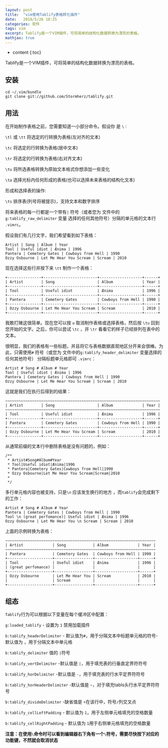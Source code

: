 ```yaml
---
layout: post
title:  "vim使用Tablify表格转化插件"
date:   2018/5/26 10:25
categories: 软件
tags: vim
excerpt: Tablify是一个VIM插件，可将简单的结构化数据转换为漂亮的表格。
mathjax: true
---
```


* content
{:toc}

Tablify是一个VIM插件，可将简单的结构化数据转换为漂亮的表格。

## 安装
```shell
cd ~/.vim/bundle
git clone git://github.com/Stormherz/tablify.git
```
## 用法

在开始制作表格之前，您需要知道一小部分命令。假设你  <Leader> 是  `\：`

`\tl` 或  `\tt`  将选定的行转换为表格(左对齐的文本)

`\tc` 将选定的行转换为表格(居中文本)  

`\tr` 将选定的行转换为表格(右对齐文本)

`\tu` 将所选表格转换为原始文本格式你想添加一些变化  

`\ta` 选择光标内任何形成的表格(也可以选择未来表格的结构化文本)

形成和选择表的操作:  

`\ts` 排序表(列号将被提示)，支持文本和数字排序

将来表格的每一行都是一个带有`|` 符号（或者您为 文件中的`g:tablify_raw_delimiter` 变量  选择的任何其他符号）分隔的单元格的文本行  `.vimrc`。

假设我们有几行文字，我们希望看到如下表格：
```shell
Artist | Song | Album | Year
Tool | Useful idiot | Ænima | 1996
Pantera | Cemetery Gates | Cowboys from Hell | 1990
Ozzy Osbourne | Let Me Hear You Scream | Scream | 2010
```
现在选择这些行并按下来  `\tt` 制作一个表格：
```shell
+---------------+------------------------+-------------------+------+
| Artist        | Song                   | Album             | Year |
+---------------+------------------------+-------------------+------+
| Tool          | Useful idiot           | Ænima             | 1996 |
+---------------+------------------------+-------------------+------+
| Pantera       | Cemetery Gates         | Cowboys from Hell | 1990 |
+---------------+------------------------+-------------------+------+
| Ozzy Osbourne | Let Me Hear You Scream | Scream            | 2010 |
+---------------+------------------------+-------------------+------+
```

我敢打赌这很简单。现在您可以按  `u` 取消制作表格或选择表格，然后按  `\tu` 回到您开始的文字。之后，你可以尝试  `\tc` ，并  `\tr` 看看它的样子已经排列在表中的文本。

很明显，我们的表格有一些标题，并且将它与表格数据直观地区分开来会很棒。为此，只需使用`#` 符号（或您为 文件中的`g:tablify_header_delimiter` 变量选择的任何其他符号）  分隔标题单元格即可  `.vimrc`：  
```shell
Artist # Song # Album # Year
Tool | Useful idiot | Ænima | 1996
Pantera | Cemetery Gates | Cowboys from Hell | 1990
Ozzy Osbourne | Let Me Hear You Scream | Scream | 2010
```
这就是我们在执行后得到的结果：
```shell
~~~~~~~~~~~~~~~~~~~~~~~~~~~~~~~~~~~~~~~~~~~~~~~~~~~~~~~~~~~~~~~~~~~~~
| Artist        | Song                   | Album             | Year |
~~~~~~~~~~~~~~~~~~~~~~~~~~~~~~~~~~~~~~~~~~~~~~~~~~~~~~~~~~~~~~~~~~~~~
| Tool          | Useful idiot           | Ænima             | 1996 |
+---------------+------------------------+-------------------+------+
| Pantera       | Cemetery Gates         | Cowboys from Hell | 1990 |
+---------------+------------------------+-------------------+------+
| Ozzy Osbourne | Let Me Hear You Scream | Scream            | 2010 |
+---------------+------------------------+-------------------+------+
```

从通常前缀的文本行中删除表格是没有问题的，例如：
```shell
/**
 * Artist#Song#Album#Year
 * Tool|Useful idiot|Ænima|1996
 * Pantera|Cemetery Gates|Cowboys from Hell|1990
 * Ozzy Osbourne|Let Me Hear You Scream|Scream|2010
 *
 */
```
多行单元格内容也被支持，只是`\n` 应该发生换行的地方  ，而`tablify`会完成剩下的工作：

```shell
Artist # Song # Album # Year
Pantera | Cemetery Gates | Cowboys from Hell | 1990
Tool \n (great perfomance)| Useful idiot | Ænima | 1996
Ozzy Osbourne | Let Me Hear You \n Scream | Scream | 2010
```
上面的示例转换为表格：
```shell
~~~~~~~~~~~~~~~~~~~~~~~~~~~~~~~~~~~~~~~~~~~~~~~~~~~~~~~~~~~~~~~~~~~
| Artist             | Song            | Album             | Year |
~~~~~~~~~~~~~~~~~~~~~~~~~~~~~~~~~~~~~~~~~~~~~~~~~~~~~~~~~~~~~~~~~~~
| Pantera            | Cemetery Gates  | Cowboys from Hell | 1990 |
+--------------------+-----------------+-------------------+------+
| Tool               | Useful idiot    | Ænima             | 1996 |
| (great perfomance) |                 |                   |      |
+--------------------+-----------------+-------------------+------+
| Ozzy Osbourne      | Let Me Hear You | Scream            | 2010 |
|                    | Scream          |                   |      |
+--------------------+-----------------+-------------------+------+
```

## 组态
`Tablify`行为可以根据以下变量在每个缓冲区中配置：  

`g:loaded_tablify` - 设置为  `1` 禁用加载插件  

`b:tablify_headerDelimiter` - 默认值为`#`，用于分隔文本中标题单元格的符号- 默认值为  ，用于分隔文本中单元格  

`b:tablify_delimiter` 值的  `|`符号  


`b:tablify_vertDelimiter` -默认值是  `|`，用于填充表的行垂直定界符符号  

`b:tablify_horDelimiter` -默认值是  `-`，用于填充表的行水平定界符符号  

`b:tablify_horHeaderDelimiter` -默认值是  `~`，对于填充tabls头行水平定界符符号  

`b:tablify_divideDelimiter` -缺省值是  `+`在该行中，符号`/`列交叉点  


`b:tablify_cellLeftPadding` - 默认值为  `1`，用于左侧单元格填充的空格数量  

`b:tablify_cellRightPadding` - 默认值为  `1`用于右侧单元格填充的空格数量 


**注意：在使用`\`命令时可以看到编辑器右下角有一个`\`符号，需要尽快按下对应的功能键，不然就会取消状态** 